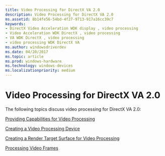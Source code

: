 ```yaml
---
title: Video Processing for DirectX VA 2.0
description: Video Processing for DirectX VA 2.0
ms.assetid: 8b14fe56-54bd-4f27-9713-917a16cc39c7
keywords:
- DirectX Video Acceleration WDK display , video processing
- Video Acceleration WDK DirectX , video processing
- VA WDK DirectX , video processing
- video processing WDK DirectX VA
ms.author: windowsdriverdev
ms.date: 04/20/2017
ms.topic: article
ms.prod: windows-hardware
ms.technology: windows-devices
ms.localizationpriority: medium
---
```


# Video Processing for DirectX VA 2.0


The following topics discuss video processing for DirectX VA 2.0:

[Providing Capabilities for Video Processing](providing-capabilities-for-video-processing.md)

[Creating a Video Processing Device](creating-a-video-processing-device.md)

[Creating a Render Target Surface for Video Processing](creating-a-render-target-surface-for-video-processing.md)

[Processing Video Frames](processing-video-frames.md)

 

 





